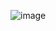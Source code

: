 ![image](https://github.com/yl-me/Notes-of-computer-graphics/blob/master/LearnOpenGL/5Advanced-Lighting/5Parallax-Mapping/2SteepParallaxMapping/steepParallaxMapping.png)